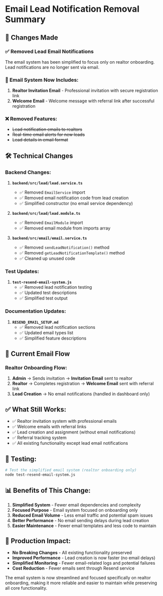 # Email Lead Notification Removal Summary

## 🎯 Changes Made

### ✅ Removed Lead Email Notifications
The email system has been simplified to focus only on realtor onboarding. Lead notifications are no longer sent via email.

### 📧 Email System Now Includes:
1. **Realtor Invitation Email** - Professional invitation with secure registration link
2. **Welcome Email** - Welcome message with referral link after successful registration

### ❌ Removed Features:
- ~~Lead notification emails to realtors~~
- ~~Real-time email alerts for new leads~~
- ~~Lead details in email format~~

## 🛠️ Technical Changes

### Backend Changes:
1. **`backend/src/lead/lead.service.ts`**
   - ✅ Removed `EmailService` import
   - ✅ Removed email notification code from lead creation
   - ✅ Simplified constructor (no email service dependency)

2. **`backend/src/lead/lead.module.ts`**
   - ✅ Removed `EmailModule` import
   - ✅ Removed email module from imports array

3. **`backend/src/email/email.service.ts`**
   - ✅ Removed `sendLeadNotification()` method
   - ✅ Removed `getLeadNotificationTemplate()` method
   - ✅ Cleaned up unused code

### Test Updates:
1. **`test-resend-email-system.js`**
   - ✅ Removed lead notification testing
   - ✅ Updated test descriptions
   - ✅ Simplified test output

### Documentation Updates:
1. **`RESEND_EMAIL_SETUP.md`**
   - ✅ Removed lead notification sections
   - ✅ Updated email types list
   - ✅ Simplified feature descriptions

## 🔄 Current Email Flow

### Realtor Onboarding Flow:
1. **Admin** → Sends invitation → **Invitation Email** sent to realtor
2. **Realtor** → Completes registration → **Welcome Email** sent with referral link
3. **Lead Creation** → No email notifications (handled in dashboard only)

## ✅ What Still Works:
- ✅ Realtor invitation system with professional emails
- ✅ Welcome emails with referral links
- ✅ Lead creation and assignment (without email notifications)
- ✅ Referral tracking system
- ✅ All existing functionality except lead email notifications

## 🧪 Testing:
```bash
# Test the simplified email system (realtor onboarding only)
node test-resend-email-system.js
```

## 📊 Benefits of This Change:
1. **Simplified System** - Fewer email dependencies and complexity
2. **Focused Purpose** - Email system focused on onboarding only
3. **Reduced Email Volume** - Less email traffic and potential spam issues
4. **Better Performance** - No email sending delays during lead creation
5. **Easier Maintenance** - Fewer email templates and less code to maintain

## 🚀 Production Impact:
- **No Breaking Changes** - All existing functionality preserved
- **Improved Performance** - Lead creation is now faster (no email delays)
- **Simplified Monitoring** - Fewer email-related logs and potential failures
- **Cost Reduction** - Fewer emails sent through Resend service

The email system is now streamlined and focused specifically on realtor onboarding, making it more reliable and easier to maintain while preserving all core functionality.